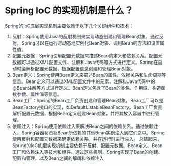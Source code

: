 # Spring IoC 的实现机制是什么？
<font style="color:rgb(36, 41, 47);">Spring的IoC底层实现机制主要依赖于以下几个关键组件和技术：</font>
1. <font style="color:rgb(36, 41, 47);">反射：Spring使用Java的反射机制来实现动态创建和管理Bean对象。通过反射，Spring可以在运行时动态地实例化Bean对象、调用Bean的方法和设置属性值。</font>
2. <font style="color:rgb(36, 41, 47);">配置元数据：Spring使用配置元数据来描述Bean的定义和依赖关系。配置元数据可以通过XML配置文件、注解和Java代码等方式进行定义。Spring在启动时会解析配置元数据，根据配置信息创建和管理Bean对象。</font>
3. <font style="color:rgb(36, 41, 47);">Bean定义：Spring使用Bean定义来描述Bean的属性、依赖关系和生命周期等信息。Bean定义可以通过XML配置文件中的<bean>元素、注解和Java代码中的@Bean注解等方式进行定义。Bean定义包含了Bean的类名、作用域、构造函数参数、属性值等信息。</font>
4. <font style="color:rgb(36, 41, 47);">Bean工厂：Spring的Bean工厂负责创建和管理Bean对象。Bean工厂可以是BeanFactory接口的实现，如DefaultListableBeanFactory。Bean工厂负责解析配置元数据，根据Bean定义创建Bean对象，并将其放入容器中进行管理。</font>
5. <font style="color:rgb(36, 41, 47);">依赖注入：Spring使用依赖注入来解决Bean之间的依赖关系。通过依赖注入，Spring容器负责将Bean所依赖的其他Bean实例注入到它们之中。Spring使用反射和配置元数据来确定依赖关系，并在运行时进行注入。</font>
<font style="color:rgb(36, 41, 47);">总结起来，Spring的IoC底层实现机制主要依赖于反射、配置元数据、Bean定义、Bean工厂和依赖注入等技术和组件。通过这些机制，Spring实现了Bean的创建、配置和管理，以及Bean之间的解耦和依赖注入</font>
